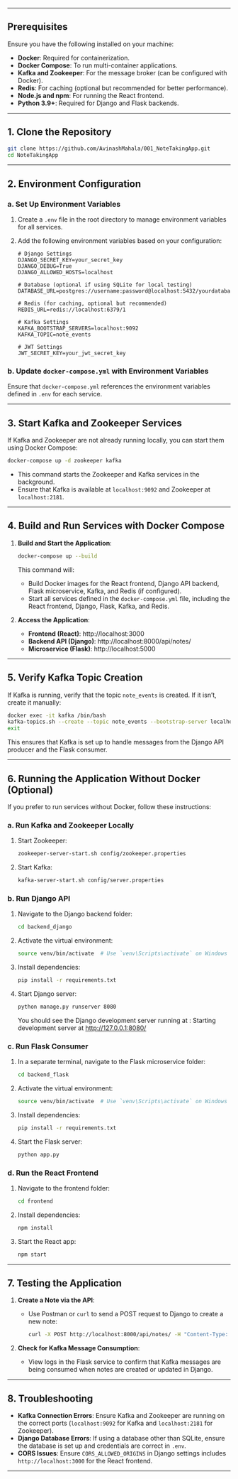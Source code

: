 
---

## Prerequisites

Ensure you have the following installed on your machine:

- **Docker**: Required for containerization.
- **Docker Compose**: To run multi-container applications.
- **Kafka and Zookeeper**: For the message broker (can be configured with Docker).
- **Redis**: For caching (optional but recommended for better performance).
- **Node.js and npm**: For running the React frontend.
- **Python 3.9+**: Required for Django and Flask backends.

---

## 1. Clone the Repository

```bash
git clone https://github.com/AvinashMahala/001_NoteTakingApp.git
cd NoteTakingApp
```

---

## 2. Environment Configuration

### a. Set Up Environment Variables

1. Create a `.env` file in the root directory to manage environment variables for all services.
2. Add the following environment variables based on your configuration:

   ```env
   # Django Settings
   DJANGO_SECRET_KEY=your_secret_key
   DJANGO_DEBUG=True
   DJANGO_ALLOWED_HOSTS=localhost

   # Database (optional if using SQLite for local testing)
   DATABASE_URL=postgres://username:password@localhost:5432/yourdatabase

   # Redis (for caching, optional but recommended)
   REDIS_URL=redis://localhost:6379/1

   # Kafka Settings
   KAFKA_BOOTSTRAP_SERVERS=localhost:9092
   KAFKA_TOPIC=note_events

   # JWT Settings
   JWT_SECRET_KEY=your_jwt_secret_key
   ```

### b. Update `docker-compose.yml` with Environment Variables

Ensure that `docker-compose.yml` references the environment variables defined in `.env` for each service.

---

## 3. Start Kafka and Zookeeper Services

If Kafka and Zookeeper are not already running locally, you can start them using Docker Compose:

```bash
docker-compose up -d zookeeper kafka
```

- This command starts the Zookeeper and Kafka services in the background.
- Ensure that Kafka is available at `localhost:9092` and Zookeeper at `localhost:2181`.

---

## 4. Build and Run Services with Docker Compose

1. **Build and Start the Application**:
   ```bash
   docker-compose up --build
   ```

   This command will:
   - Build Docker images for the React frontend, Django API backend, Flask microservice, Kafka, and Redis (if configured).
   - Start all services defined in the `docker-compose.yml` file, including the React frontend, Django, Flask, Kafka, and Redis.

2. **Access the Application**:
   - **Frontend (React)**: http://localhost:3000
   - **Backend API (Django)**: http://localhost:8000/api/notes/
   - **Microservice (Flask)**: http://localhost:5000

---

## 5. Verify Kafka Topic Creation

If Kafka is running, verify that the topic `note_events` is created. If it isn’t, create it manually:

```bash
docker exec -it kafka /bin/bash
kafka-topics.sh --create --topic note_events --bootstrap-server localhost:9092 --partitions 1 --replication-factor 1
exit
```

This ensures that Kafka is set up to handle messages from the Django API producer and the Flask consumer.

---

## 6. Running the Application Without Docker (Optional)

If you prefer to run services without Docker, follow these instructions:

### a. Run Kafka and Zookeeper Locally
1. Start Zookeeper:
   ```bash
   zookeeper-server-start.sh config/zookeeper.properties
   ```

2. Start Kafka:
   ```bash
   kafka-server-start.sh config/server.properties
   ```

### b. Run Django API
1. Navigate to the Django backend folder:
   ```bash
   cd backend_django
   ```

2. Activate the virtual environment:
   ```bash
   source venv/bin/activate  # Use `venv\Scripts\activate` on Windows
   ```

3. Install dependencies:
   ```bash
   pip install -r requirements.txt
   ```

4. Start Django server:
   ```bash
   python manage.py runserver 8080
   ```

   You should see the Django development server running at : Starting development server at http://127.0.0.1:8080/

### c. Run Flask Consumer
1. In a separate terminal, navigate to the Flask microservice folder:
   ```bash
   cd backend_flask
   ```

2. Activate the virtual environment:
   ```bash
   source venv/bin/activate  # Use `venv\Scripts\activate` on Windows
   ```

3. Install dependencies:
   ```bash
   pip install -r requirements.txt
   ```

4. Start the Flask server:
   ```bash
   python app.py
   ```

### d. Run the React Frontend
1. Navigate to the frontend folder:
   ```bash
   cd frontend
   ```

2. Install dependencies:
   ```bash
   npm install
   ```

3. Start the React app:
   ```bash
   npm start
   ```

---

## 7. Testing the Application

1. **Create a Note via the API**:
   - Use Postman or `curl` to send a POST request to Django to create a new note:
     ```bash
     curl -X POST http://localhost:8000/api/notes/ -H "Content-Type: application/json" -d '{"title": "Sample Note", "content": "This is a sample note"}'
     ```

2. **Check for Kafka Message Consumption**:
   - View logs in the Flask service to confirm that Kafka messages are being consumed when notes are created or updated in Django.

---

## 8. Troubleshooting

- **Kafka Connection Errors**: Ensure Kafka and Zookeeper are running on the correct ports (`localhost:9092` for Kafka and `localhost:2181` for Zookeeper).
- **Django Database Errors**: If using a database other than SQLite, ensure the database is set up and credentials are correct in `.env`.
- **CORS Issues**: Ensure `CORS_ALLOWED_ORIGINS` in Django settings includes `http://localhost:3000` for the React frontend.

---
